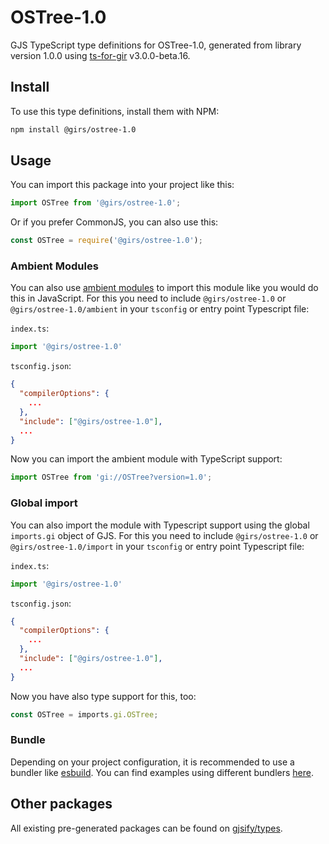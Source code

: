 
# OSTree-1.0

GJS TypeScript type definitions for OSTree-1.0, generated from library version 1.0.0 using [ts-for-gir](https://github.com/gjsify/ts-for-gir) v3.0.0-beta.16.

## Install

To use this type definitions, install them with NPM:
```bash
npm install @girs/ostree-1.0
```

## Usage

You can import this package into your project like this:
```ts
import OSTree from '@girs/ostree-1.0';
```

Or if you prefer CommonJS, you can also use this:
```ts
const OSTree = require('@girs/ostree-1.0');
```

### Ambient Modules

You can also use [ambient modules](https://github.com/gjsify/ts-for-gir/tree/main/packages/cli#ambient-modules) to import this module like you would do this in JavaScript.
For this you need to include `@girs/ostree-1.0` or `@girs/ostree-1.0/ambient` in your `tsconfig` or entry point Typescript file:

`index.ts`:
```ts
import '@girs/ostree-1.0'
```

`tsconfig.json`:
```json
{
  "compilerOptions": {
    ...
  },
  "include": ["@girs/ostree-1.0"],
  ...
}
```

Now you can import the ambient module with TypeScript support: 

```ts
import OSTree from 'gi://OSTree?version=1.0';
```


### Global import

You can also import the module with Typescript support using the global `imports.gi` object of GJS.
For this you need to include `@girs/ostree-1.0` or `@girs/ostree-1.0/import` in your `tsconfig` or entry point Typescript file:

`index.ts`:
```ts
import '@girs/ostree-1.0'
```

`tsconfig.json`:
```json
{
  "compilerOptions": {
    ...
  },
  "include": ["@girs/ostree-1.0"],
  ...
}
```

Now you have also type support for this, too:

```ts
const OSTree = imports.gi.OSTree;
```

### Bundle

Depending on your project configuration, it is recommended to use a bundler like [esbuild](https://esbuild.github.io/). You can find examples using different bundlers [here](https://github.com/gjsify/ts-for-gir/tree/main/examples).

## Other packages

All existing pre-generated packages can be found on [gjsify/types](https://github.com/gjsify/types).

